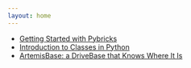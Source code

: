 ```yaml
---
layout: home
---
```



- [Getting Started with Pybricks](./_posts/getting_started.html)
- [Introduction to Classes in Python](./_posts/intro_to_classes.html)
- [ArtemisBase: a DriveBase that Knows Where It Is](./_posts/artemis_base.html)
